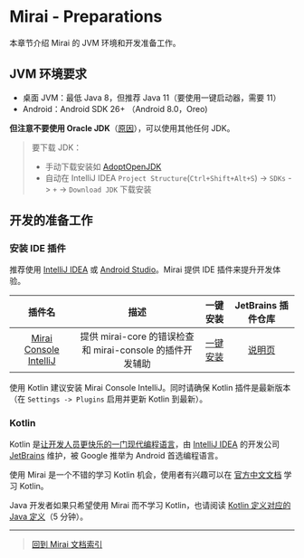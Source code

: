 # Mirai - Preparations

本章节介绍 Mirai 的 JVM 环境和开发准备工作。

## JVM 环境要求

- 桌面 JVM：最低 Java 8，但推荐 Java 11（要使用一键启动器，需要 11）
- Android：Android SDK 26+ （Android 8.0，Oreo)


**但注意不要使用 Oracle JDK**（[原因](https://github.com/mamoe/mirai/discussions/779)），可以使用其他任何 JDK。

> 要下载 JDK：
> - 手动下载安装如 [AdoptOpenJDK](https://adoptopenjdk.net/)
> - 自动在 IntelliJ IDEA `Project Structure`(`Ctrl+Shift+Alt+S`) -> `SDKs` -> `+` -> `Download JDK` 下载安装

## 开发的准备工作

### 安装 IDE 插件

[Mirai Console IntelliJ]: https://github.com/mamoe/mirai-console/tree/master/tools/intellij-plugin
[Mirai Console IntelliJ-JB]: https://github.com/mamoe/mirai-console/tree/master/tools/intellij-plugin
[Mirai Console IntelliJ-OK]: https://plugins.jetbrains.com/embeddable/install/15094

<!--[Kotlin Jvm Blocking Bridge]: https://github.com/mamoe/kotlin-jvm-blocking-bridge-->
<!--[Kotlin Jvm Blocking Bridge-JB]: https://plugins.jetbrains.com/plugin/14816-kotlin-jvm-blocking-bridge-->
<!--[Kotlin Jvm Blocking Bridge-OK]: https://plugins.jetbrains.com/embeddable/install/14816-->

推荐使用 [IntelliJ IDEA](https://www.jetbrains.com/idea/) 或 [Android Studio](https://developer.android.com/studio)。Mirai 提供 IDE 插件来提升开发体验。

|          插件名           |                         描述                         |               一键安装                |         JetBrains 插件仓库          |
|:------------------------:|:---------------------------------------------------:|:-----------------------------------:|:----------------------------------:|
| [Mirai Console IntelliJ] | 提供 mirai-core 的错误检查和 mirai-console 的插件开发辅助 | [一键安装][Mirai Console IntelliJ-OK] | [说明页][Mirai Console IntelliJ-JB] |

<!--| [Kotlin Jvm Blocking Bridge] |         帮助 Java 用户调用 Kotlin suspend 函数         | [Kotlin Jvm Blocking Bridge-OK] | [Kotlin Jvm Blocking Bridge-JB] |-->

使用 Kotlin 建议安装 Mirai Console IntelliJ。同时请确保 Kotlin 插件是最新版本（在 `Settings -> Plugins` 启用并更新 Kotlin 到最新）。

### Kotlin

Kotlin 是[让开发人员更快乐的一门现代编程语言](https://www.kotlincn.net/)，由 [IntelliJ IDEA](https://www.jetbrains.com/idea/) 的开发公司 [JetBrains](https://www.jetbrains.com/) 维护，被 Google 推举为 Android 首选编程语言。

使用 Mirai 是一个不错的学习 Kotlin 机会，使用者有兴趣可以在 [官方中文文档](https://www.kotlincn.net/docs/reference/) 学习 Kotlin。

Java 开发者如果只希望使用 Mirai 而不学习 Kotlin，也请阅读 [Kotlin 定义对应的 Java 定义](KotlinAndJava.md)（5 分钟）。


----

> [回到 Mirai 文档索引](README.md#jvm-平台-mirai-开发)